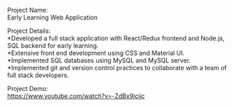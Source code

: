 Project Name:<br />
Early Learning Web Application

Project Details:<br />
*Developed a full stack application with React/Redux frontend and Node.js, SQL backend for early learning. <br />
*Extensive front end development using CSS and Material UI. <br />
*Implemented SQL databases using MySQL and MySQL server. <br />
*Implemented git and version control practices to collaborate with a team of full stack developers.

Project Demo: <br />
https://www.youtube.com/watch?v=-ZdBx9jcijc
